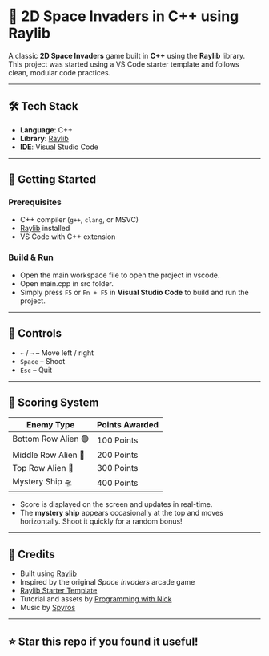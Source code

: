 # 🚀 2D Space Invaders in C++ using Raylib

A classic **2D Space Invaders** game built in **C++** using the **Raylib** library. This project was started using a VS Code starter template and follows clean, modular code practices.

---


## 🛠️ Tech Stack

- **Language**: C++
- **Library**: [Raylib](https://www.raylib.com/)
- **IDE**: Visual Studio Code

---

## 🚀 Getting Started

### Prerequisites

- C++ compiler (`g++`, `clang`, or MSVC)
- [Raylib](https://github.com/raysan5/raylib) installed
- VS Code with C++ extension

### Build & Run

- Open the main workspace file to open the project in vscode.
- Open main.cpp in src folder.
- Simply press `F5` or `Fn + F5` in **Visual Studio Code** to build and run the project.


---

## 📌 Controls

- `←` / `→` – Move left / right  
- `Space` – Shoot  
- `Esc` – Quit  

---

## 🎯 Scoring System

| Enemy Type     | Points Awarded |
|----------------|----------------|
| Bottom Row Alien 🟢 | 100 Points       |
| Middle Row Alien 🔵 | 200 Points       |
| Top Row Alien 🔴    | 300 Points       |
| Mystery Ship 🛸     | 400 Points       |

- Score is displayed on the screen and updates in real-time.
- The **mystery ship** appears occasionally at the top and moves horizontally. Shoot it quickly for a random bonus!

---

## 🧠 Credits

- Built using [Raylib](https://www.raylib.com/)
- Inspired by the original *Space Invaders* arcade game
- [Raylib Starter Template](https://github.com/educ8s/Raylib-CPP-Starter-Template-for-VSCODE)
- Tutorial and assets by [Programming with Nick](https://youtu.be/TGo3Oxdpr5o?si=FmHZXI9qdf-JTE9v)
- Music by [Spyros](https://assetstore.unity.com/packages/audio/music/black-swan-vs-white-swan-audio-pack-219984)
---

## ⭐️ Star this repo if you found it useful!
